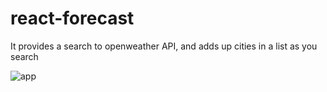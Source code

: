 # react-forecast

It provides a search to openweather API, and adds up cities in a list as you search

![app](https://user-images.githubusercontent.com/6640213/34234216-cff0f40a-e5b7-11e7-9095-345ac1b6b1dc.png)

